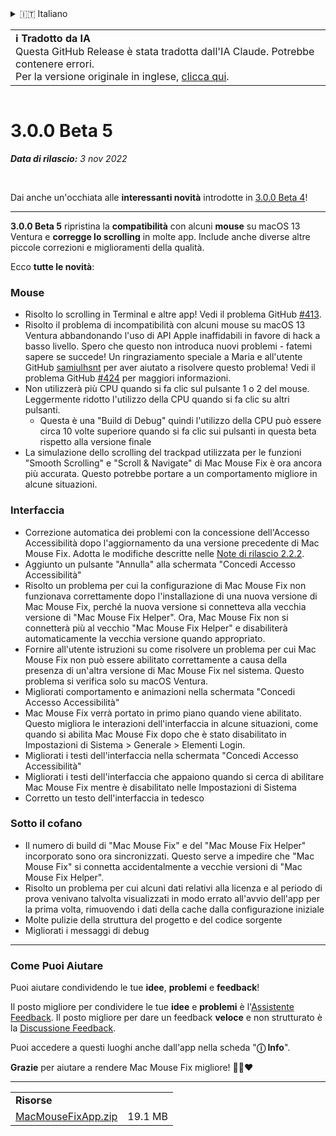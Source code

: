 <details>
<summary>🇮🇹 Italiano</summary>

[🇬🇧 English (GitHub)](https://github.com/noah-nuebling/mac-mouse-fix/releases/tag/3.0.0-Beta-5)\
[🇦🇩 Català](https://redirect.macmousefix.com/?target=mmf-release&tag=3.0.0-Beta-5&locale=ca)\
[🇩🇪 Deutsch](https://redirect.macmousefix.com/?target=mmf-release&tag=3.0.0-Beta-5&locale=de)\
[🇪🇸 Español](https://redirect.macmousefix.com/?target=mmf-release&tag=3.0.0-Beta-5&locale=es)\
[🇫🇷 Français](https://redirect.macmousefix.com/?target=mmf-release&tag=3.0.0-Beta-5&locale=fr)\
[🇮🇩 Indonesia](https://redirect.macmousefix.com/?target=mmf-release&tag=3.0.0-Beta-5&locale=id)\
**🇮🇹 Italiano**\
[🇭🇺 Magyar](https://redirect.macmousefix.com/?target=mmf-release&tag=3.0.0-Beta-5&locale=hu)\
[🇳🇱 Nederlands](https://redirect.macmousefix.com/?target=mmf-release&tag=3.0.0-Beta-5&locale=nl)\
[🇵🇱 Polski](https://redirect.macmousefix.com/?target=mmf-release&tag=3.0.0-Beta-5&locale=pl)\
[🇧🇷 Português (Brasil)](https://redirect.macmousefix.com/?target=mmf-release&tag=3.0.0-Beta-5&locale=pt-BR)\
[🇵🇹 Português (Portugal)](https://redirect.macmousefix.com/?target=mmf-release&tag=3.0.0-Beta-5&locale=pt-PT)\
[🇷🇴 Română](https://redirect.macmousefix.com/?target=mmf-release&tag=3.0.0-Beta-5&locale=ro)\
[🇸🇪 Svenska](https://redirect.macmousefix.com/?target=mmf-release&tag=3.0.0-Beta-5&locale=sv)\
[🇻🇳 Tiếng Việt](https://redirect.macmousefix.com/?target=mmf-release&tag=3.0.0-Beta-5&locale=vi)\
[🇹🇷 Türkçe](https://redirect.macmousefix.com/?target=mmf-release&tag=3.0.0-Beta-5&locale=tr)\
[🇨🇿 Čeština](https://redirect.macmousefix.com/?target=mmf-release&tag=3.0.0-Beta-5&locale=cs)\
[🇬🇷 Ελληνικά](https://redirect.macmousefix.com/?target=mmf-release&tag=3.0.0-Beta-5&locale=el)\
[🇷🇺 Русский](https://redirect.macmousefix.com/?target=mmf-release&tag=3.0.0-Beta-5&locale=ru)\
[🇺🇦 Українська](https://redirect.macmousefix.com/?target=mmf-release&tag=3.0.0-Beta-5&locale=uk)\
[🇮🇱 עברית](https://redirect.macmousefix.com/?target=mmf-release&tag=3.0.0-Beta-5&locale=he)\
[🇸🇦 العربية](https://redirect.macmousefix.com/?target=mmf-release&tag=3.0.0-Beta-5&locale=ar)\
[🇮🇳 हिन्दी](https://redirect.macmousefix.com/?target=mmf-release&tag=3.0.0-Beta-5&locale=hi)\
[🇹🇭 ไทย](https://redirect.macmousefix.com/?target=mmf-release&tag=3.0.0-Beta-5&locale=th)\
[🇨🇳 中文 (简体)](https://redirect.macmousefix.com/?target=mmf-release&tag=3.0.0-Beta-5&locale=zh-Hans)\
[🇨🇳 中文 (繁體)](https://redirect.macmousefix.com/?target=mmf-release&tag=3.0.0-Beta-5&locale=zh-Hant)\
[🇭🇰 中文（香港)](https://redirect.macmousefix.com/?target=mmf-release&tag=3.0.0-Beta-5&locale=zh-HK)\
[🇯🇵 日本語](https://redirect.macmousefix.com/?target=mmf-release&tag=3.0.0-Beta-5&locale=ja)\
[🇰🇷 한국어](https://redirect.macmousefix.com/?target=mmf-release&tag=3.0.0-Beta-5&locale=ko)\
[Help translate Mac Mouse Fix to different languages!](https://github.com/noah-nuebling/mac-mouse-fix/discussions/731)
</details>
<table align=><td>
<b>ℹ️ Tradotto da IA</b><br>
Questa GitHub Release è stata tradotta dall'IA Claude. Potrebbe contenere errori.<br>
Per la versione originale in inglese, <a href="https://github.com/noah-nuebling/mac-mouse-fix/releases/tag/3.0.0-Beta-5">clicca qui</a>.
</td></table>

<table></table>

# 3.0.0 Beta 5
***Data di rilascio:** 3 nov 2022*

<br>

Dai anche un'occhiata alle **interessanti novità** introdotte in [3.0.0 Beta 4](https://redirect.macmousefix.com/?target=mmf-release&tag=3.0.0-Beta-4&locale=it)!

---

**3.0.0 Beta 5** ripristina la **compatibilità** con alcuni **mouse** su macOS 13 Ventura e **corregge lo scrolling** in molte app.
Include anche diverse altre piccole correzioni e miglioramenti della qualità.

Ecco **tutte le novità**:

### Mouse

- Risolto lo scrolling in Terminal e altre app! Vedi il problema GitHub [#413](https://github.com/noah-nuebling/mac-mouse-fix/issues/413).
- Risolto il problema di incompatibilità con alcuni mouse su macOS 13 Ventura abbandonando l'uso di API Apple inaffidabili in favore di hack a basso livello. Spero che questo non introduca nuovi problemi - fatemi sapere se succede! Un ringraziamento speciale a Maria e all'utente GitHub [samiulhsnt](https://github.com/samiulhsnt) per aver aiutato a risolvere questo problema! Vedi il problema GitHub [#424](https://github.com/noah-nuebling/mac-mouse-fix/issues/424) per maggiori informazioni.
- Non utilizzerà più CPU quando si fa clic sul pulsante 1 o 2 del mouse. Leggermente ridotto l'utilizzo della CPU quando si fa clic su altri pulsanti.
    - Questa è una "Build di Debug" quindi l'utilizzo della CPU può essere circa 10 volte superiore quando si fa clic sui pulsanti in questa beta rispetto alla versione finale
- La simulazione dello scrolling del trackpad utilizzata per le funzioni "Smooth Scrolling" e "Scroll & Navigate" di Mac Mouse Fix è ora ancora più accurata. Questo potrebbe portare a un comportamento migliore in alcune situazioni.

### Interfaccia

- Correzione automatica dei problemi con la concessione dell'Accesso Accessibilità dopo l'aggiornamento da una versione precedente di Mac Mouse Fix. Adotta le modifiche descritte nelle [Note di rilascio 2.2.2](https://redirect.macmousefix.com/?target=mmf-release&tag=2.2.2&locale=it).
- Aggiunto un pulsante "Annulla" alla schermata "Concedi Accesso Accessibilità"
- Risolto un problema per cui la configurazione di Mac Mouse Fix non funzionava correttamente dopo l'installazione di una nuova versione di Mac Mouse Fix, perché la nuova versione si connetteva alla vecchia versione di "Mac Mouse Fix Helper". Ora, Mac Mouse Fix non si connetterà più al vecchio "Mac Mouse Fix Helper" e disabiliterà automaticamente la vecchia versione quando appropriato.
- Fornire all'utente istruzioni su come risolvere un problema per cui Mac Mouse Fix non può essere abilitato correttamente a causa della presenza di un'altra versione di Mac Mouse Fix nel sistema. Questo problema si verifica solo su macOS Ventura.
- Migliorati comportamento e animazioni nella schermata "Concedi Accesso Accessibilità"
- Mac Mouse Fix verrà portato in primo piano quando viene abilitato. Questo migliora le interazioni dell'interfaccia in alcune situazioni, come quando si abilita Mac Mouse Fix dopo che è stato disabilitato in Impostazioni di Sistema > Generale > Elementi Login.
- Migliorati i testi dell'interfaccia nella schermata "Concedi Accesso Accessibilità"
- Migliorati i testi dell'interfaccia che appaiono quando si cerca di abilitare Mac Mouse Fix mentre è disabilitato nelle Impostazioni di Sistema
- Corretto un testo dell'interfaccia in tedesco

### Sotto il cofano

- Il numero di build di "Mac Mouse Fix" e del "Mac Mouse Fix Helper" incorporato sono ora sincronizzati. Questo serve a impedire che "Mac Mouse Fix" si connetta accidentalmente a vecchie versioni di "Mac Mouse Fix Helper".
- Risolto un problema per cui alcuni dati relativi alla licenza e al periodo di prova venivano talvolta visualizzati in modo errato all'avvio dell'app per la prima volta, rimuovendo i dati della cache dalla configurazione iniziale
- Molte pulizie della struttura del progetto e del codice sorgente
- Migliorati i messaggi di debug

---

### Come Puoi Aiutare

Puoi aiutare condividendo le tue **idee**, **problemi** e **feedback**!

Il posto migliore per condividere le tue **idee** e **problemi** è l'[Assistente Feedback](https://noah-nuebling.github.io/mac-mouse-fix-feedback-assistant/?type=bug-report).
Il posto migliore per dare un feedback **veloce** e non strutturato è la [Discussione Feedback](https://github.com/noah-nuebling/mac-mouse-fix/discussions/366).

Puoi accedere a questi luoghi anche dall'app nella scheda "**ⓘ Info**".

**Grazie** per aiutare a rendere Mac Mouse Fix migliore! 💙💛❤️

---

<table align="start">
<tr>
    <td colspan=2>
        <b>Risorse</b>
    </td>
</tr>
<tr>
    <td><a href="https://github.com/noah-nuebling/mac-mouse-fix/releases/download/3.0.0-Beta-5/MacMouseFixApp.zip">MacMouseFixApp.zip</a></td>
    <td>19.1 MB</td>
</tr>
</table>